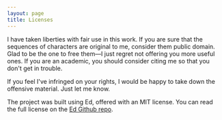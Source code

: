 ```yaml
---
layout: page
title: Licenses
---
```


I have taken liberties with fair use in this work. If you are sure that the sequences of characters are original to me, consider them public domain. Glad to be the one to free them—I just regret not offering you more useful ones. If you are an academic, you should consider citing me so that you don't get in trouble.

If you feel I've infringed on your rights, I would be happy to take down the offensive material. Just let me know.

The project was built using Ed, offered with an MIT license. You can read the full license on the [Ed Github repo](https://github.com/elotroalex/ed/blob/master/LICENSE.md).



